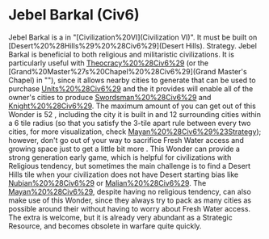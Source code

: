 # Jebel Barkal (Civ6)

Jebel Barkal is a in "[Civilization%20VI](Civilization VI)". It must be built on [Desert%20%28Hills%29%20%28Civ6%29](Desert Hills).
Strategy.
Jebel Barkal is beneficial to both religious and militaristic civilizations. It is particularly useful with [Theocracy%20%28Civ6%29](Theocracy) (or the [Grand%20Master%27s%20Chapel%20%28Civ6%29](Grand Master's Chapel) in ""), since it allows nearby cities to generate that can be used to purchase [Units%20%28Civ6%29](units) and the it provides will enable all of the owner's cities to produce [Swordsman%20%28Civ6%29](Swordsmen) and [Knight%20%28Civ6%29](Knights). The maximum amount of you can get out of this Wonder is 52 , including the city it is built in and 12 surrounding cities within a 6 tile radius (so that you satisfy the 3-tile apart rule between every two cities, for more visualization, check [Mayan%20%28Civ6%29%23Strategy](here)); however, don't go out of your way to sacrifice Fresh Water access and growing space just to get a little bit more . This Wonder can provide a strong generation early game, which is helpful for civilizations with Religious tendency, but sometimes the main challenge is to find a Desert Hills tile when your civilization does not have Desert starting bias like [Nubian%20%28Civ6%29](Nubia) or [Malian%20%28Civ6%29](Mali). The [Mayan%20%28Civ6%29](Maya), despite having no religious tendency, can also make use of this Wonder, since they always try to pack as many cities as possible around their without having to worry about Fresh Water access. The extra is welcome, but it is already very abundant as a Strategic Resource, and becomes obsolete in warfare quite quickly. 